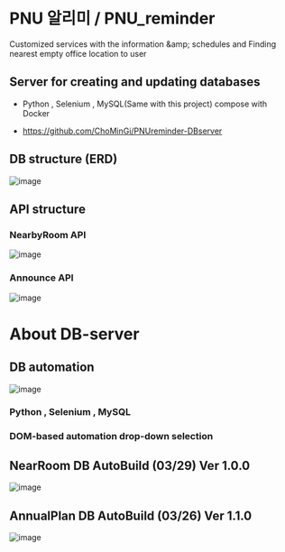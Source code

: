 # PNU 알리미 / PNU_reminder
Customized services with the information &amp;amp; schedules and Finding nearest empty office location to user



## Server for creating and updating databases

 - Python , Selenium , MySQL(Same with this project) compose with Docker
 * https://github.com/ChoMinGi/PNUreminder-DBserver



## DB structure (ERD)

![image](https://user-images.githubusercontent.com/81455273/228305276-9f9a36cf-59f2-4bf5-8d25-f22aff1bb6cc.png)



## API structure

### NearbyRoom API
![image](https://user-images.githubusercontent.com/81455273/228016073-281bdab1-d04f-40b9-870f-37e697e97b82.png)


### Announce API
![image](https://user-images.githubusercontent.com/81455273/228016125-e9c299fe-eb17-4233-a52b-bb3b1ae893a6.png)



# About DB-server


## DB automation

![image](https://user-images.githubusercontent.com/81455273/228016043-4e8508ca-522d-4519-b503-a4f787a53f26.png)



### Python , Selenium , MySQL



### DOM-based automation drop-down selection



## NearRoom DB AutoBuild (03/29) Ver 1.0.0

![image](https://user-images.githubusercontent.com/81455273/228279616-f617ab33-0ad2-45e2-8afd-8ac77a0981cb.png)

## AnnualPlan DB AutoBuild (03/26) Ver 1.1.0

![image](https://user-images.githubusercontent.com/81455273/228280016-498f8983-9bb4-46cb-89f2-eb622642d8d1.png)
